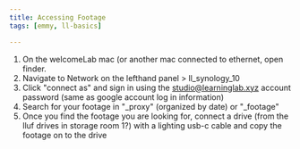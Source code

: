```yaml
---
title: Accessing Footage
tags: [emmy, ll-basics]

---
```


1. On the welcomeLab mac (or another mac connected to ethernet, open finder.
2. Navigate to Network on the lefthand panel > ll_synology_10
3. Click "connect as" and sign in using the studio@learninglab.xyz account password (same as google account log in information)
4. Search for your footage in "_proxy" (organized by date) or "_footage"
5. Once you find the footage you are looking for, connect a drive (from the lluf drives in storage room 1?) with a lighting usb-c cable and copy the footage on to the drive